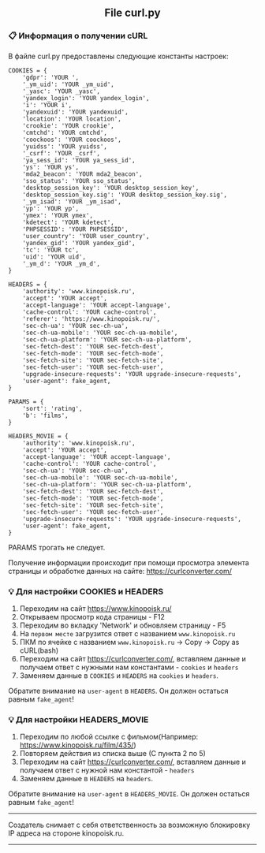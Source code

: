 <h2 align='center'> File curl.py </h2>

### 📋 Информация о получении cURL

В файле curl.py предоставлены следующие константы настроек:

    COOKIES = {
        'gdpr': 'YOUR ',
        '_ym_uid': 'YOUR _ym_uid',
        '_yasc': 'YOUR _yasc',
        'yandex_login': 'YOUR yandex_login',
        'i': 'YOUR i',
        'yandexuid': 'YOUR yandexuid',
        'location': 'YOUR location',
        'crookie': 'YOUR crookie',
        'cmtchd': 'YOUR cmtchd',
        'coockoos': 'YOUR coockoos',
        'yuidss': 'YOUR yuidss',
        '_csrf': 'YOUR _csrf',
        'ya_sess_id': 'YOUR ya_sess_id',
        'ys': 'YOUR ys',
        'mda2_beacon': 'YOUR mda2_beacon',
        'sso_status': 'YOUR sso_status',
        'desktop_session_key': 'YOUR desktop_session_key',
        'desktop_session_key.sig': 'YOUR desktop_session_key.sig',
        '_ym_isad': 'YOUR _ym_isad',
        'yp': 'YOUR yp',
        'ymex': 'YOUR ymex',
        'kdetect': 'YOUR kdetect',
        'PHPSESSID': 'YOUR PHPSESSID',
        'user_country': 'YOUR user_country',
        'yandex_gid': 'YOUR yandex_gid',
        'tc': 'YOUR tc',
        'uid': 'YOUR uid',
        '_ym_d': 'YOUR _ym_d',
    }
    
    HEADERS = {
        'authority': 'www.kinopoisk.ru',
        'accept': 'YOUR accept',
        'accept-language': 'YOUR accept-language',
        'cache-control': 'YOUR cache-control',
        'referer': 'https://www.kinopoisk.ru/',
        'sec-ch-ua': 'YOUR sec-ch-ua',
        'sec-ch-ua-mobile': 'YOUR sec-ch-ua-mobile',
        'sec-ch-ua-platform': 'YOUR sec-ch-ua-platform',
        'sec-fetch-dest': 'YOUR sec-fetch-dest',
        'sec-fetch-mode': 'YOUR sec-fetch-mode',
        'sec-fetch-site': 'YOUR sec-fetch-site',
        'sec-fetch-user': 'YOUR sec-fetch-user',
        'upgrade-insecure-requests': 'YOUR upgrade-insecure-requests',
        'user-agent': fake_agent,
    }
    
    PARAMS = {
        'sort': 'rating',
        'b': 'films',
    }
    
    HEADERS_MOVIE = {
        'authority': 'www.kinopoisk.ru',
        'accept': 'YOUR accept',
        'accept-language': 'YOUR accept-language',
        'cache-control': 'YOUR cache-control',
        'sec-ch-ua': 'YOUR sec-ch-ua',
        'sec-ch-ua-mobile': 'YOUR sec-ch-ua-mobile',
        'sec-ch-ua-platform': 'YOUR sec-ch-ua-platform',
        'sec-fetch-dest': 'YOUR sec-fetch-dest',
        'sec-fetch-mode': 'YOUR sec-fetch-mode',
        'sec-fetch-site': 'YOUR sec-fetch-site',
        'sec-fetch-user': 'YOUR sec-fetch-user',
        'upgrade-insecure-requests': 'YOUR upgrade-insecure-requests',
        'user-agent': fake_agent,
    }

PARAMS трогать не следует. 

Получение информации происходит при помощи просмотра элемента страницы и 
обработке данных на сайте: https://curlconverter.com/

### 💡 Для настройки COOKIES и HEADERS

1) Переходим на сайт https://www.kinopoisk.ru/
2) Открываем просмотр кода страницы - F12
3) Переходим во вкладку 'Network' и обновляем страницу - F5
4) На `первом месте` загрузится ответ с названием `www.kinopoisk.ru`
5) ПКМ по ячейке с названием `www.kinopoisk.ru` -> Copy -> Copy as cURL(bash)
6) Переходим на сайт https://curlconverter.com/, вставляем данные и получаем 
ответ с нужными нам константами - `cookies` и `headers`
7) Заменяем данные в `COOKIES` и `HEADERS` на `cookies` и `headers`.

Обратите внимание на `user-agent` в `HEADERS`. Он должен 
остаться равным `fake_agent`!

### 💡 Для настройки HEADERS_MOVIE

1) Переходим по любой ссылке с фильмом(Например: https://www.kinopoisk.ru/film/435/)
2) Повторяем действия из списка выше (С пункта 2 по 5)
3) Переходим на сайт https://curlconverter.com/, вставляем данные и получаем 
ответ с нужной нам константой - `headers`
4) Заменяем данные в `HEADERS` на `headers`.

Обратите внимание на `user-agent` в `HEADERS_MOVIE`. Он должен 
остаться равным `fake_agent`!

*** 
Создатель снимает с себя ответственность за возможную блокировку IP адреса на стороне kinopoisk.ru. 
***